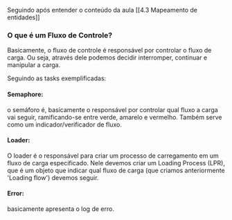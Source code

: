 Seguindo após entender o conteúdo da aula [[4.3 Mapeamento de entidades]]
### O que é um Fluxo de Controle?
Basicamente, o fluxo de controle é responsável por controlar o fluxo de carga. Ou seja, através dele podemos decidir interromper, continuar e manipular a carga.

Seguindo as tasks exemplificadas:

#### Semaphore:
o semáforo é, basicamente o responsável por controlar qual fluxo a carga vai seguir, ramificando-se entre verde, amarelo e vermelho. Também serve como um indicador/verificador de fluxo.

#### Loader:
O loader é o responsável para criar um processo de carregamento em um fluxo de carga especificado. Nele devemos criar um Loading Process (LPR), que é um objeto que indicar qual fluxo de carga (que criamos anteriormente 'Loading flow') devemos seguir.

#### Error:
basicamente apresenta o log de erro.
